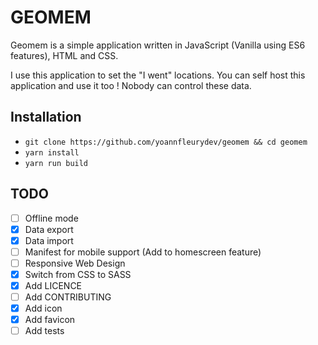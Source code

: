 # GEOMEM

Geomem is a simple application written in JavaScript (Vanilla using ES6 
features), HTML and CSS.

I use this application to set the "I went" locations. You can self host this 
application and use it too ! Nobody can control these data.

## Installation

* `git clone https://github.com/yoannfleurydev/geomem && cd geomem`
* `yarn install`
* `yarn run build`

## TODO

* [ ] Offline mode
* [x] Data export
* [x] Data import
* [ ] Manifest for mobile support (Add to homescreen feature)
* [ ] Responsive Web Design
* [x] Switch from CSS to SASS
* [x] Add LICENCE
* [ ] Add CONTRIBUTING
* [x] Add icon
* [x] Add favicon
* [ ] Add tests
